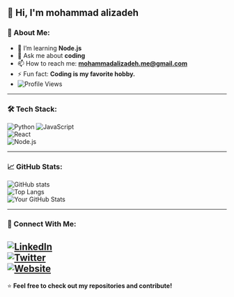 ## 👋 Hi, I'm mohammad alizadeh

### 🚀 About Me:
- 🌱 I’m learning **Node.js**
- 💬 Ask me about **coding**  
- 📫 How to reach me: **mohammadalizadeh.me@gmail.com**  
- ⚡ Fun fact: **Coding is my favorite hobby.**
- ![Profile Views](https://komarev.com/ghpvc/?username=AliDev&color=blue)

<!-- 🤝 I’m looking to collaborate on **[Projects or Fields You Want to Contribute To]**  -->
<!-- 🔭 I’m currently working on **[Your Project or Area]**  -->
---

### 🛠 Tech Stack:
![Python](https://img.shields.io/badge/Python-3776AB?style=for-the-badge&logo=python&logoColor=white)
![JavaScript](https://img.shields.io/badge/JavaScript-F7DF1E?style=for-the-badge&logo=javascript&logoColor=black)  
![React](https://img.shields.io/badge/React-61DAFB?style=for-the-badge&logo=react&logoColor=black)  
![Node.js](https://img.shields.io/badge/Node.js-339933?style=for-the-badge&logo=nodedotjs&logoColor=white)  

---

### 📈 GitHub Stats:
![GitHub stats](https://github-readme-stats.vercel.app/api?username=YourUsername&show_icons=true&theme=radical)  
![Top Langs](https://github-readme-stats.vercel.app/api/top-langs/?username=YourUsername&layout=compact&theme=radical)  
![Your GitHub Stats](https://github-readme-stats.vercel.app/api?username=your-username&show_icons=true&theme=dark)


---

### 🔗 Connect With Me:
[![LinkedIn](https://img.shields.io/badge/LinkedIn-0077B5?style=for-the-badge&logo=linkedin&logoColor=white)](https://linkedin.com/in/yourprofile)  
[![Twitter](https://img.shields.io/badge/Twitter-1DA1F2?style=for-the-badge&logo=twitter&logoColor=white)](https://twitter.com/yourprofile)  
[![Website](https://img.shields.io/badge/Website-000000?style=for-the-badge&logo=google-chrome&logoColor=white)](https://yourwebsite.com)  
---

⭐ **Feel free to check out my repositories and contribute!**  
